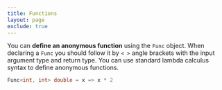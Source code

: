 ```yaml
---
title: Functions
layout: page
exclude: true
---
```


You can **define an anonymous function** using the `Func` object. When declaring a `Func` you should follow it by `< >` angle brackets with the input argument type and return type. You can use standard lambda calculus syntax to define anonymous functions.
```csharp
Func<int, int> double = x => x * 2
```


<!--stackedit_data:
eyJoaXN0b3J5IjpbLTMzMzY2MDE2MV19
-->